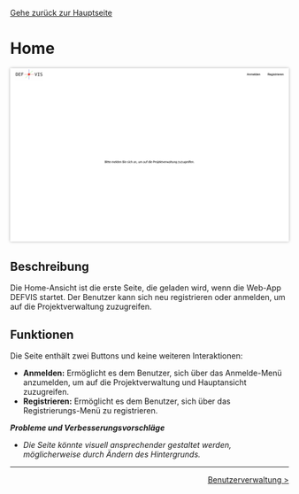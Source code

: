 [Gehe zurück zur Hauptseite](index.html)

# Home

<img src="screenshots/home.png" alt="Home-Ansicht" style="max-width: 100%; box-shadow: 0 0 5px rgba(0, 0, 0, 0.3);">

## Beschreibung

Die Home-Ansicht ist die erste Seite, die geladen wird, wenn die Web-App DEFVIS startet. Der Benutzer kann sich neu registrieren oder anmelden, um auf die Projektverwaltung zuzugreifen.

## Funktionen

Die Seite enthält zwei Buttons und keine weiteren Interaktionen:

- **Anmelden:** Ermöglicht es dem Benutzer, sich über das Anmelde-Menü anzumelden, um auf die Projektverwaltung und Hauptansicht zuzugreifen.
- **Registrieren:** Ermöglicht es dem Benutzer, sich über das Registrierungs-Menü zu registrieren.

**_Probleme und Verbesserungsvorschläge_**

- _Die Seite könnte visuell ansprechender gestaltet werden, möglicherweise durch Ändern des Hintergrunds._

---

<div style="text-align: right; float: right;"><a href="user.html">Benutzerverwaltung ></a></div>
